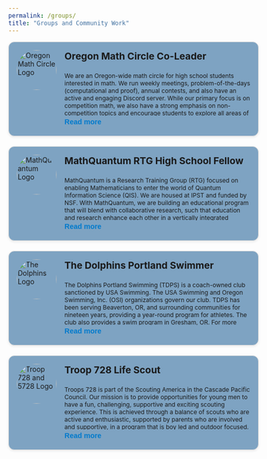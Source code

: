 ```yaml
---
permalink: /groups/
title: "Groups and Community Work"
---
```

<style>
  .org-container {
    display: flex;
    flex-direction: column;
    gap: 20px;
    width: 100%;
    max-width: none;
    margin: 0 auto;
  }

  .org-card {
    display: flex;
    border: 1px solid #ddd;
    border-radius: 12px;
    padding: 16px;
    background: #7ea3c2;
    box-shadow: 0 2px 5px rgba(0,0,0,0.08);
    align-items: flex-start;
    position: relative;
  }

  .org-logo {
    width: 80px;
    height: 80px;
    border-radius: 50%;
    object-fit: cover;
    margin-right: 16px;
  }

  .org-content {
    font-size: 0.75rem;
    flex: 1;
  }

  .org-title {
    font-size: 1.2rem;
    font-weight: bold;
    margin-bottom: 8px;
  }

  .org-description {
    max-height: 100px;
    overflow: hidden;
    transition: max-height 0.3s ease;
    position: relative;
  }

  .org-description.expanded {
    max-height: 1000px;
  }

  .read-more-btn {
    background: none;
    border: none;
    color: #007acc;
    cursor: pointer;
    padding: 4px 0;
    font-weight: bold;
    font-size: 0.9rem;
  }
</style>

<div class="org-container">

<div class="org-card">
  <img class="org-logo" src="https://www.oregonmathcircle.org/logo/OMCLOGO.png" alt="Oregon Math Circle Logo">
  <div class="org-content">
    <div class="org-title">Oregon Math Circle Co-Leader</div>
    <div class="org-description" id="desc-1">
      <p>We are an Oregon-wide math circle for high school students interested in math. We run weekly meetings, problem-of-the-days (computational and proof), annual contests, and also have an active and engaging Discord server. While our primary focus is on competition math, we also have a strong emphasis on non-competition topics and encourage students to explore all areas of mathematics. We are a student-run organization, and our leaders are dedicated to providing a fun and engaging environment for all students. Each year, we attend in-person competitions including the American Regional Mathematics League(ARML), the Harvard-MIT Math Tournament(HMMT), and the Stanford Math Tournanment(SMT). For more information about our math circle, you can go to <a href="https://www.oregonmathcircle.org" target="_blank">this link</a>. </p>
      <p>I have been a member of the math circle since 2022, and a leader of the math circle since 2024. I am involved in running meetings, sending out club information emails, and planning our trips. I also have been writing Problem of the Days for our club, which are free-access problems posted daily on our Discord server that model competition problems.</p>
    </div>
    <button class="read-more-btn" onclick="toggleDescription('desc-1', this)">Read more</button>
  </div>
</div>

<div class="org-card">
  <img class="org-logo" src="https://mathquantum.umd.edu/media/logo_hufe77ac44593b2476901cdeb3aa4f9e3d_30646_0x70_resize_lanczos_3.png" alt="MathQuantum Logo">
  <div class="org-content">
    <div class="org-title">MathQuantum RTG High School Fellow</div>
    <div class="org-description" id="desc-2">
    <p>MathQuantum is a Research Training Group (RTG) focused on enabling Mathematicians to enter the world of Quantum Information Science (QIS). We are housed at IPST and funded by NSF. With MathQuantum, we are building an educational program that will blend with collaborative research, such that education and research enhance each other in a vertically integrated training group. The research draws from a set of Mathematical areas where our faculty have expertise, and advance these by tackling QIS challenges under three themes. High school fellowships are offered during summer to about 10 students, who will participate together as a cohort. Fellowships consist of a ~2-week online program of math and quantum information science lectures, seminars, professional development workshops, hands-on activities, discussions, and a mini-project. For more information, check out <a href="https://mathquantum.umd.edu/" target="_blank">this link</a>.</p>
    <p>I joined as part of the 2025 High School Fellowship cohort. Through MathQuantum, I have had mentored research, coursework, and seminars in applying mathematics to QIS problems. I also have access to internship opportunities at quantum companies & labs, various outreach activities, and networking opportunities.</p>
    </div>
    <button class="read-more-btn" onclick="toggleDescription('desc-2', this)">Read more</button>
  </div>
</div>

<div class="org-card">
  <img class="org-logo" src="https://www.dolphinswimteam.org/osmjcc/team-logo/default/teamlogo-610-1368249799577_009622-t-thumb.jpg" alt="The Dolphins Logo">
  <div class="org-content">
    <div class="org-title">The Dolphins Portland Swimmer</div>
    <div class="org-description" id="desc-3">
    <p>The Dolphins Portland Swimming (TDPS) is a coach-owned club sanctioned by USA Swimming. The USA Swimming and Oregon Swimming, Inc. (OSI) organizations govern our club. TDPS has been serving Beaverton, OR, and surrounding communities for nineteen years, providing a year-round program for athletes. The club also provides a swim program in Gresham, OR. For more information, check out <a href="https://www.dolphinswimteam.org" target="_blank">this link</a>.</p>
    <p>I have been a member of the Dolphins swim team since 2015. I started swimming competitively in 2017, and since then, I have qualified for every OSI state short-course championship in multiple events. My latest accomplishment was getting a 10th place overall finish in the 100 yard backstroke finals at the state meet this March. I have been part of the Green Squad, the Dolphins highest level swimming group, since 2023.</p>
    </div>
    <button class="read-more-btn" onclick="toggleDescription('desc-3', this)">Read more</button>
  </div>
</div>

<div class="org-card">
  <img class="org-logo" src="https://i0.wp.com/troop728.com/wp-content/uploads/2024/10/WebBanner_728_5728.png?w=482&ssl=1" alt="Troop 728 and 5728 Logo">
  <div class="org-content">
    <div class="org-title">Troop 728 Life Scout</div>
    <div class="org-description" id="desc-4">
    <p>Troops 728 is part of the Scouting America in the Cascade Pacific Council. Our mission is to provide opportunities for young men to have a fun, challenging, supportive and exciting scouting experience. This is achieved through a balance of scouts who are active and enthusiastic, supported by parents who are involved and supportive, in a program that is boy led and outdoor focused. FOr more information, visit <a href="https://www.troop728.com" target="_blank">this link</a>.</p>
    <p>I have been a member of troop 728 since I joined during 2021. I have been actively participing in the troop throughout, spending over 50 nights camping. I have attended the National Youth Leadership Training(NYLT) and served as the Assistant Senior Patrol Leader(ASPL) during the 2025 summer term. I am currently a life scout, which is the second highest rank behind being an Eagle Scout.</p>
    </div>
    <button class="read-more-btn" onclick="toggleDescription('desc-4', this)">Read more</button>
  </div>
</div>

<script>
  function toggleDescription(id, btn) {
    const el = document.getElementById(id);
    el.classList.toggle('expanded');
    btn.textContent = el.classList.contains('expanded') ? 'Collapse' : 'Read more';
  }
</script>
